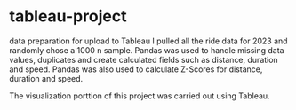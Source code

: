 # tableau-project
data preparation for upload to Tableau
I pulled all the ride data for 2023 and randomly chose a 1000 n sample.
Pandas was used to handle missing data values, duplicates and create calculated fields such as distance, duration and speed.
Pandas was also used to calculate Z-Scores for distance, duration and speed.

The visualization porttion of this project was carried out using Tableau.

